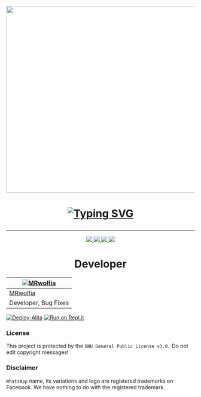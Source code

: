 <div align="center">
  <img src="https://mrwolfia-img.pages.dev/Alita.jpg" width="700" height="500">
 <h1>
 <p align="center"> 
 <a href="https://git.io/J0hKr">
        <img
        src="https://readme-typing-svg.herokuapp.com?font=Roboto+Mono&color=%23F70000&center=true&lines=Alita+Whatsapp+User+Bot"
            alt="Typing SVG"
        />
    </a>
</p> 
</h1>
  
</div>

----



<p align="center">
  <a href="httsp://github.com/MRwolfia/Alita">
    <img src="https://img.shields.io/github/repo-size/MRwolfia/Alita?color=purple&label=Repo%20Size&style=plastic">

  </a>
  <a href="httsp://github.com/MRwolfia/Alita">
    <img src="https://img.shields.io/github/license/MRwolfia/Alita?color=purple&label=License&style=plastic">

  </a>
  <a href="httsp://github.com/MRwolfia/Alita">
    <img src="https://img.shields.io/github/languages/top/MRwolfia/Alita?color=purple&label=Javascript&style=plastic">

  </a>
  <a href="httsp://github.com/MRwolfia/Alita">
    <img src="https://img.shields.io/static/v1?label=Author&message=MR%20wolfia&color=purple&style=plastic">

  </a>
  </p>
 

<div align="center">
  <h1>Developer</h1>

| [![MRwolfia](https://github.com/MRwolfia.png?size=150)](https://github.com/MRwolfia) | 
|----
 [MRwolfia](https://github.com/MRwolfia) |
 Developer, Bug Fixes |
 
 </div>
 
 
[![Deploy-Alita](https://www.herokucdn.com/deploy/button.svg)](https://heroku.com/deploy?template=https://github.com/MRwolfia/Alita_Deploy)
[![Run on Repl.it](https://repl.it/badge/github/quiec/whatsAlfa)](https://replit.com/@Wolfia/Alita-whatsapp-QR?v=1)



### License
This project is protected by the `GNU General Public License v3.0.`
Do not edit copyright messages!

### Disclaimer
`WhatsApp` name, its variations and logo are registered trademarks on Facebook. We have nothing to do with the registered trademark.
